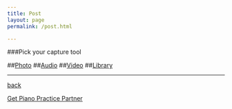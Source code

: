 ```yaml
---
title: Post
layout: page
permalink: /post.html

---
```

###Pick your capture tool


##[Photo](post_photo.html)
##[Audio](post_audio.html)
##[Video](post_video.html)
##[Library](post_library.html)


***

[back](G1_A1_pathway2.html)


[Get Piano Practice Partner](https://itunes.apple.com/gb/app/abrsm-piano-practice-partner/id891238739?mt=8)
